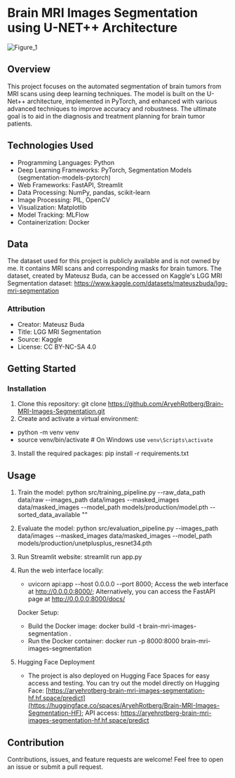 # Brain MRI Images Segmentation using U-NET++ Architecture

![Figure_1](https://github.com/AryehRotberg/Brain-MRI-Images-Segmentation/assets/49247848/728459d3-f7c5-49d2-826d-39d2ec60cb31)

## Overview

This project focuses on the automated segmentation of brain tumors from MRI scans using deep learning techniques. The model is built on the U-Net++ architecture, implemented in PyTorch, and enhanced with various advanced techniques to improve accuracy and robustness. The ultimate goal is to aid in the diagnosis and treatment planning for brain tumor patients.

## Technologies Used

- Programming Languages: Python
- Deep Learning Frameworks: PyTorch, Segmentation Models (segmentation-models-pytorch)
- Web Frameworks: FastAPI, Streamlit
- Data Processing: NumPy, pandas, scikit-learn
- Image Processing: PIL, OpenCV
- Visualization: Matplotlib
- Model Tracking: MLFlow
- Containerization: Docker

## Data

The dataset used for this project is publicly available and is not owned by me. It contains MRI scans and corresponding masks for brain tumors. The dataset, created by Mateusz Buda, can be accessed on Kaggle's LGG MRI Segmentation dataset:
https://www.kaggle.com/datasets/mateuszbuda/lgg-mri-segmentation

### Attribution

- Creator: Mateusz Buda
- Title: LGG MRI Segmentation
- Source: Kaggle
- License: CC BY-NC-SA 4.0

## Getting Started

### Installation

1. Clone this repository: git clone https://github.com/AryehRotberg/Brain-MRI-Images-Segmentation.git
2. Create and activate a virtual environment:
 - python -m venv venv
 - source venv/bin/activate  # On Windows use `venv\Scripts\activate`
3. Install the required packages: pip install -r requirements.txt

## Usage

1. Train the model: python src/training_pipeline.py --raw_data_path data/raw --images_path data/images --masked_images data/masked_images --model_path models/production/model.pth --sorted_data_available ""
2. Evaluate the model: python src/evaluation_pipeline.py --images_path data/images --masked_images data/masked_images --model_path models/production/unetplusplus_resnet34.pth
3. Run Streamlit website: streamlit run app.py
4. Run the web interface locally:
   - uvicorn api:app --host 0.0.0.0 --port 8000; Access the web interface at http://0.0.0.0:8000/; Alternatively, you can access the FastAPI page at http://0.0.0.0:8000/docs/
   
   Docker Setup:
   - Build the Docker image: docker build -t brain-mri-images-segmentation .
   - Run the Docker container: docker run -p 8000:8000 brain-mri-images-segmentation
 5. Hugging Face Deployment
    - The project is also deployed on Hugging Face Spaces for easy access and testing. You can try out the model directly on Hugging Face: [https://aryehrotberg-brain-mri-images-segmentation-hf.hf.space/predict](https://huggingface.co/spaces/AryehRotberg/Brain-MRI-Images-Segmentation-HF); API access: https://aryehrotberg-brain-mri-images-segmentation-hf.hf.space/predict

## Contribution

Contributions, issues, and feature requests are welcome! Feel free to open an issue or submit a pull request.
